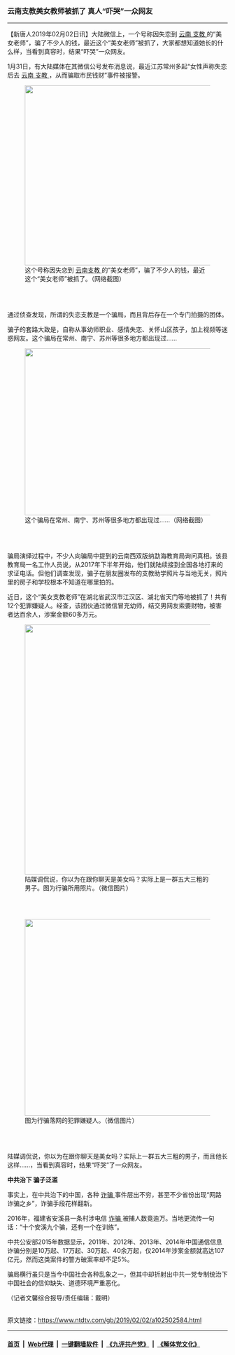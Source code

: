 ### 云南支教美女教师被抓了 真人“吓哭”一众网友
------------------------

<div class="post_content">
 <p>
  【新唐人2019年02月02日讯】大陆微信上，一个号称因失恋到
  <a href="https://www.ntdtv.com/gb/云南.htm">
   云南
  </a>
  <a href="https://www.ntdtv.com/gb/支教.htm">
   支教
  </a>
  的“美女老师”，骗了不少人的钱，最近这个“美女老师”被抓了，大家都想知道她长的什么样，当看到真容时，结果“吓哭”一众网友。
 </p>
 <p>
  1月31日，有大陆媒体在其微信公号发布消息说，最近江苏常州多起“女性声称失恋后去
  <a href="https://www.ntdtv.com/gb/云南.htm">
   云南
  </a>
  <a href="https://www.ntdtv.com/gb/支教.htm">
   支教
  </a>
  ，从而骗取市民钱财”事件被报警。
 </p>
 <figure class="wp-caption alignnone" id="attachment_102502604" style="max-width: 550px">
  <a href="https://www.ntdtv.com/assets/uploads/2019/02/aS9E-hshmsti7966237.jpg">
   <img alt="" class="size-full wp-image-102502604" height="412" src="https://www.ntdtv.com/assets/uploads/2019/02/aS9E-hshmsti7966237.jpg" width="550"/>
  </a>
  <br/><figcaption class="wp-caption-text">
   这个号称因失恋到
   <a href="https://www.ntdtv.com/gb/云南支教.htm">
    云南支教
   </a>
   的“美女老师”，骗了不少人的钱，最近这个“美女老师”被抓了。（网络截图）
  </figcaption><br/>
 </figure><br/>
 <p>
  通过侦查发现，所谓的失恋支教是一个骗局，而且背后存在一个专门拍摄的团体。
 </p>
 <p>
  骗子的套路大致是，自称从事幼师职业、感情失恋、关怀山区孩子，加上视频等迷惑网友。这个骗局在常州、南宁、苏州等很多地方都出现过……
 </p>
 <figure class="wp-caption alignnone" id="attachment_102502610" style="max-width: 550px">
  <a href="https://www.ntdtv.com/assets/uploads/2019/02/Dd1m-hshmsti7966357.jpg">
   <img alt="" class="size-full wp-image-102502610" height="382" src="https://www.ntdtv.com/assets/uploads/2019/02/Dd1m-hshmsti7966357.jpg" width="550"/>
  </a>
  <br/><figcaption class="wp-caption-text">
   这个骗局在常州、南宁、苏州等很多地方都出现过……（网络截图）
  </figcaption><br/>
 </figure><br/>
 <p>
  骗局演绎过程中，不少人向骗局中提到的云南西双版纳勐海教育局询问真相。该县教育局一名工作人员说，从2017年下半年开始，他们就陆续接到全国各地打来的求证电话。但他们调查发现，骗子在朋友圈发布的支教助学照片与当地无关，照片里的房子和学校根本不知道在哪里拍的。
 </p>
 <p>
  近日，这个“美女支教老师”在湖北省武汉市江汉区、湖北省天门等地被抓了！共有12个犯罪嫌疑人。经查，该团伙通过微信冒充幼师，结交男网友索要财物，被害者达百余人，涉案金额60多万元。
 </p>
 <figure class="wp-caption alignnone" id="attachment_102502599" style="max-width: 578px">
  <a href="https://www.ntdtv.com/assets/uploads/2019/02/20190201085124639.jpg">
   <img alt="" class="size-full wp-image-102502599" height="572" src="https://www.ntdtv.com/assets/uploads/2019/02/20190201085124639.jpg" width="578"/>
  </a>
  <br/><figcaption class="wp-caption-text">
   陆媒调侃说，你以为在跟你聊天是美女吗？实际上是一群五大三粗的男子。图为行骗所用照片。（微信图片）
  </figcaption><br/>
 </figure><br/>
 <figure class="wp-caption alignnone" id="attachment_102502603" style="max-width: 600px">
  <a href="https://www.ntdtv.com/assets/uploads/2019/02/20190201085124983.jpg">
   <img alt="" class="size-medium wp-image-102502603" height="450" src="https://www.ntdtv.com/assets/uploads/2019/02/20190201085124983-600x450.jpg" width="600"/>
  </a>
  <br/><figcaption class="wp-caption-text">
   图为行骗落网的犯罪嫌疑人。（微信图片）
  </figcaption><br/>
 </figure><br/>
 <p>
  陆媒调侃说，你以为在跟你聊天是美女吗？实际上一群五大三粗的男子，而且他长这样……，当看到真容时，结果“吓哭”了一众网友。
 </p>
 <p>
  <strong>
   中共治下 骗子泛滥
  </strong>
 </p>
 <p>
  事实上，在中共治下的中国，各种
  <a href="https://www.ntdtv.com/gb/诈骗.htm">
   诈骗
  </a>
  事件层出不穷，甚至不少省份出现“网路诈骗之乡”，诈骗手段花样翻新。
 </p>
 <p>
  2016年，福建省安溪县一条村涉电信
  <a href="https://www.ntdtv.com/gb/诈骗.htm">
   诈骗
  </a>
  被捕人数竟逾万。当地更流传一句话：“十个安溪九个骗，还有一个在训练”。
 </p>
 <p>
  中共公安部2015年数据显示，2011年、2012年、2013年、2014年中国通信信息诈骗分别是10万起、17万起、30万起、40余万起，仅2014年涉案金额就高达107亿元，然而这类案件的警方破案率却不足5%。
 </p>
 <p>
  骗局横行虽只是当今中国社会各种乱象之一，但其中却折射出中共一党专制统治下中国社会的信仰缺失、道德环境严重恶化。
 </p>
 <p>
  （记者文馨综合报导/责任编辑：戴明）
 </p>
 <div class="single_ad">
 </div>
</div>

<br/>原文链接：https://www.ntdtv.com/gb/2019/02/02/a102502584.html


------------------------
#### [首页](https://github.com/gfw-breaker/banned-news/blob/master/README.md) &nbsp;|&nbsp; [Web代理](https://github.com/labour-camp/helloworld) &nbsp;|&nbsp; [一键翻墙软件](https://github.com/gfw-breaker/nogfw/blob/master/README.md) &nbsp;|&nbsp; [《九评共产党》](https://github.com/gfw-breaker/9ping.md/blob/master/README.md#九评之一评共产党是什么) &nbsp;|&nbsp; [《解体党文化》](https://github.com/gfw-breaker/jtdwh.md/blob/master/README.md#绪论)

